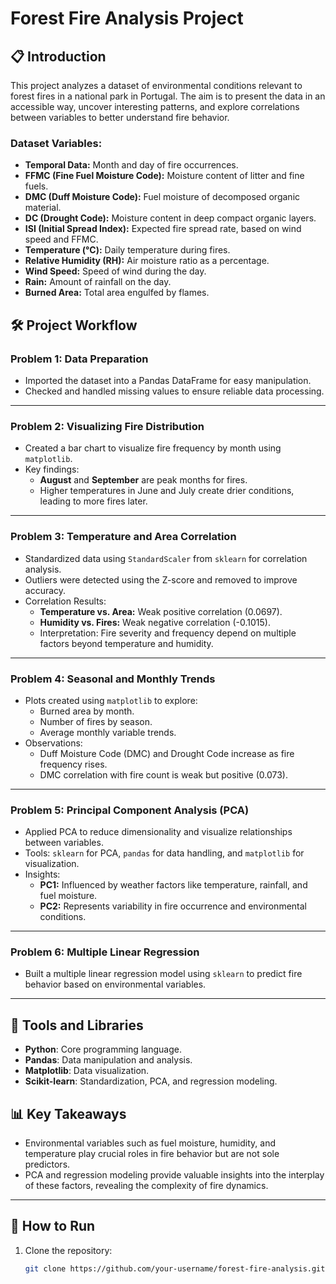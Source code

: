 # Forest Fire Analysis Project

## 📋 Introduction
This project analyzes a dataset of environmental conditions relevant to forest fires in a national park in Portugal. The aim is to present the data in an accessible way, uncover interesting patterns, and explore correlations between variables to better understand fire behavior.

### Dataset Variables:
- **Temporal Data:** Month and day of fire occurrences.
- **FFMC (Fine Fuel Moisture Code):** Moisture content of litter and fine fuels.
- **DMC (Duff Moisture Code):** Fuel moisture of decomposed organic material.
- **DC (Drought Code):** Moisture content in deep compact organic layers.
- **ISI (Initial Spread Index):** Expected fire spread rate, based on wind speed and FFMC.
- **Temperature (°C):** Daily temperature during fires.
- **Relative Humidity (RH):** Air moisture ratio as a percentage.
- **Wind Speed:** Speed of wind during the day.
- **Rain:** Amount of rainfall on the day.
- **Burned Area:** Total area engulfed by flames.

## 🛠️ Project Workflow

### Problem 1: Data Preparation
- Imported the dataset into a Pandas DataFrame for easy manipulation.
- Checked and handled missing values to ensure reliable data processing.

---

### Problem 2: Visualizing Fire Distribution
- Created a bar chart to visualize fire frequency by month using `matplotlib`.
- Key findings:
  - **August** and **September** are peak months for fires.
  - Higher temperatures in June and July create drier conditions, leading to more fires later.

---

### Problem 3: Temperature and Area Correlation
- Standardized data using `StandardScaler` from `sklearn` for correlation analysis.
- Outliers were detected using the Z-score and removed to improve accuracy.
- Correlation Results:
  - **Temperature vs. Area:** Weak positive correlation (0.0697).
  - **Humidity vs. Fires:** Weak negative correlation (-0.1015).
  - Interpretation: Fire severity and frequency depend on multiple factors beyond temperature and humidity.

---

### Problem 4: Seasonal and Monthly Trends
- Plots created using `matplotlib` to explore:
  - Burned area by month.
  - Number of fires by season.
  - Average monthly variable trends.
- Observations:
  - Duff Moisture Code (DMC) and Drought Code increase as fire frequency rises.
  - DMC correlation with fire count is weak but positive (0.073).

---

### Problem 5: Principal Component Analysis (PCA)
- Applied PCA to reduce dimensionality and visualize relationships between variables.
- Tools: `sklearn` for PCA, `pandas` for data handling, and `matplotlib` for visualization.
- Insights:
  - **PC1:** Influenced by weather factors like temperature, rainfall, and fuel moisture.
  - **PC2:** Represents variability in fire occurrence and environmental conditions.

---

### Problem 6: Multiple Linear Regression
- Built a multiple linear regression model using `sklearn` to predict fire behavior based on environmental variables.

---

## 🧰 Tools and Libraries
- **Python**: Core programming language.
- **Pandas**: Data manipulation and analysis.
- **Matplotlib**: Data visualization.
- **Scikit-learn**: Standardization, PCA, and regression modeling.

## 📊 Key Takeaways
- Environmental variables such as fuel moisture, humidity, and temperature play crucial roles in fire behavior but are not sole predictors.
- PCA and regression modeling provide valuable insights into the interplay of these factors, revealing the complexity of fire dynamics.

---

## 🚀 How to Run
1. Clone the repository:
   ```bash
   git clone https://github.com/your-username/forest-fire-analysis.git
